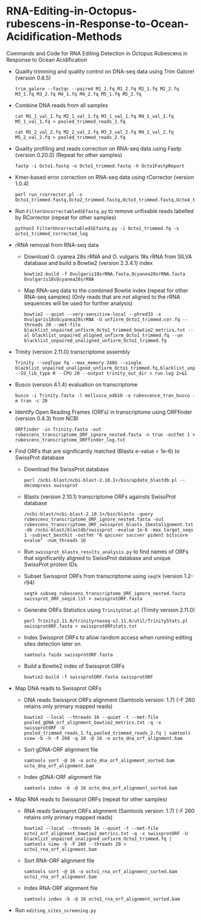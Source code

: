 # RNA-Editing-in-Octopus-rubescens-in-Response-to-Ocean-Acidification-Methods
Commands and Code for RNA Editing Detection in Octopus Rubescens in Response to Ocean Acidification


* Quality trimming and quality control on DNA-seq data using Trim Galore! (version 0.6.5)


  ```
  trim_galore --fastqc --paired M1_1.fq M1_2.fq M2_1.fq M2_2.fq M3_1.fq M3_2.fq M4_1.fq M4_2.fq M5_1.fq M5_2.fq
   ```


* Combine DNA reads from all samples


  ```
  cat M1_1_val_1.fq M2_1_val_1.fq M3_1_val_1.fq M4_1_val_1.fq M5_1_val_1.fq > pooled_trimmed_reads_1.fq
  ```
  ```
  cat M1_2_val_2.fq M2_2_val_2.fq M3_2_val_2.fq M4_2_val_2.fq M5_2_val_2.fq > pooled_trimmed_reads_2.fq
  ```


* Quality profiling and reads correction on RNA-seq data using Fastp (version 0.20.0) (Repeat for other samples)


  ```
  fastp -i Octo1.fastq -o Octo1_trimmed.fastq -h Octo1FastpReport
  ```
  
  
* Kmer-based error correction on RNA-seq data using rCorrector (version 1.0.4)


  ```
  perl run_rcorrector.pl -s Octo1_trimmed.fastq,Octo2_trimmed.fastq,Octo3_trimmed.fastq,Octo4_trimmed.fastq,Octo5_trimmed.fastq,Octo6_trimmed.fastq
  ```
  
  
* Run ```FilterUncorrectabledSEfastq.py``` to remove unfixable reads labelled by RCorrector (repeat for other samples)


  ```
  python3 FilterUncorrectabledSEfastq.py -i Octo1_trimmed.fq -s octo1_trimmed_corrected_log
  ```


* rRNA removal from RNA-seq data


  * Download O. cyanea 28s rRNA and O. vulgaris 18s rRNA from SILVA database and build a Bowtie2 (version 2.3.4.1) index 


    ```
    bowtie2-build -f Ovulgaris18srRNA.fasta,Ocyanea28srRNA.fasta Ovulgaris18sOcyanea28srRNA  
    ```


  * Map RNA-seq data to the combined Bowtie index (repeat for other RNA-seq samples) (Only reads that are *not* aligned to the rRNA sequences will be used for further analysis)


    ```
    bowtie2 --quiet --very-sensitive-local --phred33 -x Ovulgaris18sOcyanea28srRNA -U unfixrm_Octo1_trimmed.cor.fq --threads 20 --met-file blacklist_unpaired_unfixrm_Octo1_trimmed_bowtie2_metrics.txt --al blacklist_unpaired_aligned_unfixrm_Octo1_trimmed.fq --un blacklist_unpaired_unaligned_unfixrm_Octo1_trimmed.fq
    ```
  
  
* Trinity (version 2.11.0) transcriptome assembly


  ```
  Trinity --seqType fq --max_memory 240G --single blacklist_unpaired_unaligned_unfixrm_Octo1_trimmed.fq,blacklist_unpaired_unaligned_unfixrm_Octo2_trimmed.fq,blacklist_unpaired_unaligned_unfixrm_Octo3_trimmed.fq,blacklist_unpaired_unaligned_unfixrm_Octo4_trimmed.fq,blacklist_unpaired_unaligned_unfixrm_Octo5_trimmed.fq,blacklist_unpaired_unaligned_unfixrm_Octo6_trimmed.fq --SS_lib_type R --CPU 20 --output trinity_out_dir > run.log 2>&1
  ```
  
  
* Busco (version 4.1.4) evaluation on transcriptome 


  ```
  busco -i Trinity.fasta -l mollusca_odb10 -o rubescence_tran_busco -m tran -c 20
  ```
  
  
* Identify Open Reading Frames (ORFs) in transcriptome using ORFfinder (version 0.4.3) from NCBI


  ```
  ORFfinder -in Trinity.fasta -out rubescens_transcriptome_ORF_ignore_nested.fasta -n true -outfmt 1 > rubescens_transcriptome_ORFfinder_log.txt
  ```
  
  
* Find ORFs that are significantly matched (Blastx e-value < 1e-6) to SwissProt database 


  * Download the SwissProt database 


    ```
    perl /ncbi-blast/ncbi-blast-2.10.1+/bin/update_blastdb.pl --decompress swissprot
    ```

  
  * Blastx (version 2.10.1) transcriptome ORFs againsts SwissProt database


    ```
    /ncbi-blast/ncbi-blast-2.10.1+/bin/blastx -query rubescens_transcriptome_ORF_ignore_nested.fasta -out rubescens_transcriptome_ORF_swissprot_blastx_1bestalignment.txt -db /ncbi-blast/blastdb/swissprot -evalue 1e-6 -max_target_seqs 1 -subject_besthit -outfmt "6 qaccver saccver pident bitscore evalue" -num_threads 16
    ```
    
  * Run ```swissprot_blastx_results_analysis.py``` to find names of ORFs that significantly aligned to SwissProt database and unique SwissProt protein IDs.
    
    
  * Subset Swissprot ORFs from transcriptome using ```seqtk``` (version 1.2-r94)


    ```
    seqtk subseq rubescens_transcriptome_ORF_ignore_nested.fasta swissprot_ORF_seqid.lst > swissprotORF.fasta
    ```
    
    
  * Generate ORFs Statistics using ```TrinityStat.pl``` (Trinity version 2.11.0) 


    ```
    perl Trinity2.11.0/trinityrnaseq-v2.11.0/util/TrinityStats.pl swissprotORF.fasta > swissprotORFstats.txt
    ```
    
    
  * Index Swissprot ORFs to allow random access when running editing sites detection later on


    ```
    samtools faidx swissprotORF.fasta
    ```
    
    
  * Build a Bowtie2 index of Swissprot ORFs


    ```
    bowtie2-build -f swissprotORF.fasta swissprotORF
    ```
    
    
* Map DNA reads to Swissprot ORFs


  * DNA reads Swissprot ORFs alignment (Samtools version: 1.7) (-F 260 retains only primary mapped reads)


    ```
    bowtie2 --local --threads 16 --quiet -t --met-file pooled_gDNA_orf_alignment_bowtie2_metrics.txt -q -x swissprotORF -U pooled_trimmed_reads_1.fq,pooled_trimmed_reads_2.fq | samtools view -b -h -F 260 -q 10 -@ 16 -o octo_dna_orf_alignment.bam
    ```


  * Sort gDNA-ORF alignment file


    ```
    samtools sort -@ 16 -o octo_dna_orf_alignment_sorted.bam octo_dna_orf_alignment.bam
    ```
    
    
  * Index gDNA-ORF alignment file


    ```
    samtools index -b -@ 16 octo_dna_orf_alignment_sorted.bam
    ```


* Map RNA reads to Swissprot ORFs (repeat for other samples)

  * RNA reads Swissprot ORFs alignment (Samtools version: 1.7) (-F 260 retains only primary mapped reads)


    ```
    bowtie2 --local --threads 16 --quiet -t --met-file octo1_orf_alignment_bowtie2_metrics.txt -q -x swissprotORF -U blacklist_unpaired_unaligned_unfixrm_Octo1_trimmed.fq | samtools view -b -F 260 --threads 20 > octo1_rna_orf_alignment.bam
    ```


  * Sort RNA-ORF alignment file


    ```
    samtools sort -@ 16 -o octo1_rna_orf_alignment_sorted.bam octo1_rna_orf_alignment.bam
    ```
    
    
  * Index RNA-ORF alignment file


    ```
    samtools index -b -@ 16 octo1_rna_orf_alignment_sorted.bam
    ```
    
    
* Run ```editing_sites_screening.py```
    
  
